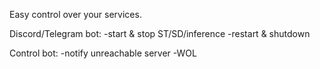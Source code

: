 Easy control over your services.

Discord/Telegram bot:
-start & stop ST/SD/inference
-restart & shutdown

Control bot:
-notify unreachable server
-WOL